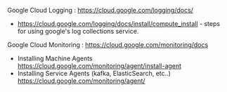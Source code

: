 Google Cloud Logging : https://cloud.google.com/logging/docs/
- https://cloud.google.com/logging/docs/install/compute_install - steps for using google's log collections service.  

Google Cloud Monitoring : https://cloud.google.com/monitoring/docs 
- Installing Machine Agents https://cloud.google.com/monitoring/agent/install-agent
- Installing Service Agents (kafka, ElasticSearch, etc..) https://cloud.google.com/monitoring/agent/
